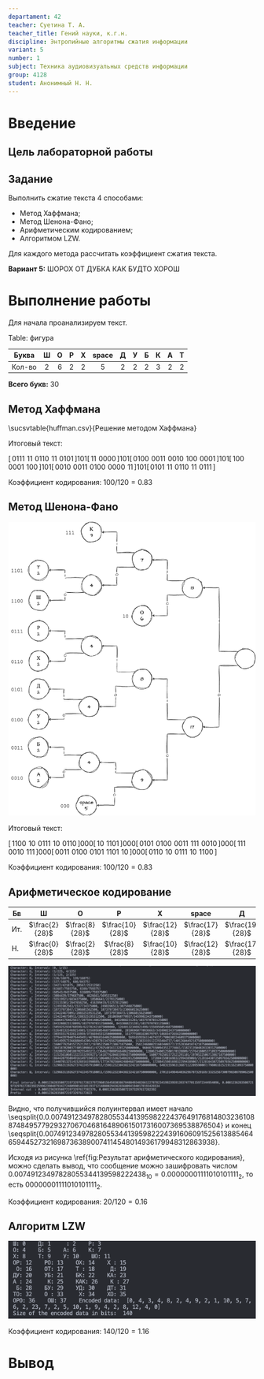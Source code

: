 ```yaml
---
departament: 42
teacher: Суетина Т. А.
teacher_title: Гений науки, к.г.н.
discipline: Энтропийные алгоритмы сжатия информации
variant: 5
number: 1
subject: Техника аудиовизуальных средств информации
group: 4128
student: Анонимный Н. Н.
---
```


# Введение

## Цель лабораторной работы

## Задание

Выполнить сжатие текста 4 способами:

- Метод Хаффмана;
- Метод Шенона-Фано;
- Арифметическим кодированием;
- Алгоритмом LZW.

Для каждого метода рассчитать коэффициент сжатия текста.

**Вариант 5:** ШОРОХ ОТ ДУБКА КАК БУДТО ХОРОШ

# Выполнение работы

Для начала проанализируем текст.

Table: фигура

| Буква  |  Ш  |  О  |  Р  |  Х  | space |  Д  |  У  |  Б  |  К  |  А  |  Т  |
| ------ | :-: | :-: | :-: | :-: | :---: | :-: | :-: | :-: | :-: | :-: | :-: |
| Кол-во |  2  |  6  |  2  |  2  |   5   |  2  |  2  |  2  |  3  |  2  |  2  |

**Всего букв:** 30

## Метод Хаффмана

\sucsvtable{huffman.csv}{Решение методом Хаффмана}

Итоговый текст:

$[\,0111\,\,11\,\,0110\,\,11\,\,0101\,]\allowbreak101\allowbreak[\,11\,\,0000\,]\allowbreak101\allowbreak[\,0100\,\,0011\,\,0010\,\,100\,\,0001\,]\allowbreak101\allowbreak[\,100\,\,0001\,\,100\,]\allowbreak101\allowbreak[\,0010\,\,0011\,\,0100\,\,0000\,\,11\,]\allowbreak101\allowbreak[\,0101\,\,11\,\,0110\,\,11\,\,0111\,]$

Коэффициент кодирования: $100/120=0.83$

## Метод Шенона-Фано

![Граф для метода Шеонона-Фано](shenon-fano.png)

Итоговый текст:

$[\,1100\,\,10\,\,0111\,\,10\,\,0110\,]\allowbreak000\allowbreak[\,10\,\,1101\,]\allowbreak000\allowbreak[\,0101\,\,0100\,\,0011\,\,111\,\,0010\,]\allowbreak000\allowbreak[\,111\,\,0010\,\,111\,]\allowbreak000\allowbreak[\,0011\,\,0100\,\,0101\,\,1101\,\,10\,]\allowbreak000\allowbreak[\,0110\,\,10\,\,0111\,\,10\,\,1100\,]$

Коэффициент кодирования: $100/120=0.83$

## Арифметическое кодирование

| Бв |       Ш        |       О        |       Р        |        Х        |      space      |        Д        |        У        |        Б        |        К        |        А        |
| ----- | :------------: | :------------: | :------------: | :-------------: | :-------------: | :-------------: | :-------------: | :-------------: | :-------------: | :-------------: |
| Ит.   | $\frac{2}{28}$ | $\frac{8}{28}$ | $\frac{10}{28}$ | $\frac{12}{28}$  | $\frac{17}{28}$  | $\frac{19}{28}$  | $\frac{21}{28}$  | $\frac{23}{28}$  | $\frac{26}{28}$  | $\frac{28}{28}$  |
| Н.   | $\frac{0}{28}$ | $\frac{2}{28}$ | $\frac{8}{28}$ | $\frac{10}{28}$ | $\frac{12}{28}$ | $\frac{17}{28}$ | $\frac{19}{28}$ | $\frac{21}{28}$ | $\frac{23}{28}$ | $\frac{26}{28}$ |

![Результат арифметического кодирования](report_images/image-2.png)

Видно, что получившийся полуинтервал имеет начало \seqsplit{$0.0.007491234978280553441395982224376491768148032361088748495779293270670468164890615017316007369538876504$} и конец \seqsplit{$0.007491234978280553441395982224391606091525613885464659445273216987363890074114548014936179948312863938$}.

Исходя из рисунка \ref{fig:Результат арифметического кодирования}, можно сделать вывод, что сообщение можно зашифровать числом $0.00749123497828055344139598222438_{10} = 0.00000001111010101111_2$, то есть $00000001111010101111_2$.

Коэффициент кодирования: $20/120=0.16$

## Алгоритм LZW

![Результат работы LZW](report_images/image-3.png)

Коэффициент кодирования: $140/120=1.16$

# Вывод
